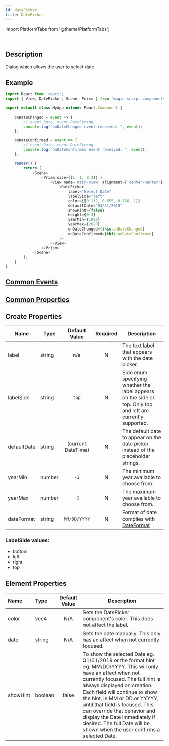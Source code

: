```yaml
---
id: datePicker
title: DatePicker
---
```


import PlatformTabs from '@theme/PlatformTabs';

<PlatformTabs extension='gif' component='datepicker' />​


## Description

Dialog which allows the user to select date.

## Example

```javascript
import React from 'react';
import { View, DatePicker, Scene, Prism } from 'magic-script-components';

export default class MyApp extends React.Component {

    onDateChanged = event => {
        // event.Date, event.DateString
        console.log("onDateChanged event received: ", event);
    };

    onDateConfirmed = event => {
        // event.Date, event.DateString
        console.log("onDateConfirmed event received: ", event);
    };

    render() {
        return (
            <Scene>
                <Prism size={[1, 1, 0.2]} >
                    <View name='main-view' alignment={'center-center'} position={[-0.25, 0, 0]}>
                        <DatePicker
                            label="Select Date"
                            labelSide="left"
                            color={[0.112, 0.655, 0.766, 1]}
                            defaultDate="03/21/2019"
                            showHint={false}
                            height={0.3}
                            yearMin={1990}
                            yearMax={2020}
                            onDateChanged={this.onDateChanged}
                            onDateConfirmed={this.onDateConfirmed}
                        />
                    </View>
                </Prism>
            </Scene>
        );
    }
}
```

## [Common Events](../events/CommonEvents.md)

## [Common Properties](../types/Properties.md)

## Create Properties

| Name        | Type   |   Default Value    | Required | Description                                                                                                   |
| ----------- | ------ | :----------------: | :------: | ------------------------------------------------------------------------------------------------------------- |
| label       | string |        n/a         |    N     | The text label that appears with the date picker.                                                             |
| labelSide   | string |       `top`        |    N     | Side enum specifying whether the label appears on the side or top. Only top and left are currently supported. |
| defaultDate | string | (current DateTime) |    N     | The default date to appear on the date picker instead of the placeholder strings.                             |
| yearMin     | number |        `-1`        |    N     | The minimum year available to choose from.                                                                    |
| yearMax     | number |        `-1`        |    N     | The maximum year available to choose from.                                                                    |
| dateFormat  | string |    `MM/DD/YYYY`    |    N     | Format of date complies with [DateFormat](https://docs.magicscript.org/api_1.6.0/lumin.ui.DateFormat.html)    |

### LabelSide values:

- bottom
- left
- right
- top

## Element Properties

| Name     | Type    | Default Value | Description                                                                                                                                                                                                                                                                                                                                                                                                                         |
| :------- | :------ | :-----------: | ----------------------------------------------------------------------------------------------------------------------------------------------------------------------------------------------------------------------------------------------------------------------------------------------------------------------------------------------------------------------------------------------------------------------------------- |
| color    | vec4    |      N/A      | Sets the DatePicker component's color. This does not affect the label.                                                                                                                                                                                                                                                                                                                                                              |
| date     | string  |      N/A      | Sets the date manually. This only has an affect when not currently focused.                                                                                                                                                                                                                                                                                                                                                         |
| showHint | boolean |     false     | To show the selected Date eg. 01/01/2019 or the format hint eg. MM/DD/YYYY. This will only have an affect when not currently focused. The full hint is always displayed on creation. Each field will continue to show the hint, ie MM or DD or YYYYY, until that field is focused. This can override that behavior and display the Date immediately if desired. The full Date will be shown when the user confirms a selected Date. |